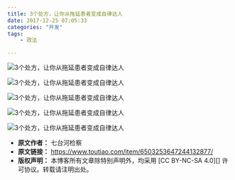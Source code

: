 ```yaml
---
title: 3个处方，让你从拖延患者变成自律达人
date: 2017-12-25 07:05:33
categories: "开发"
tags:
	- 政法

---
```


![3个处方，让你从拖延患者变成自律达人][3]

![3个处方，让你从拖延患者变成自律达人][3 1]

![3个处方，让你从拖延患者变成自律达人][3 2]

![3个处方，让你从拖延患者变成自律达人][3 3]

![3个处方，让你从拖延患者变成自律达人][3 4]


[3]: /pro/os/crawler/EZBJ-J36N-UZYE.jpg
[3 1]: /pro/os/crawler/V6BU-UBRI-UBFA.jpg
[3 2]: /pro/os/crawler/2YFY-IJ2U-JFAM.jpg
[3 3]: /pro/os/crawler/MBIE-RVJN-M6VE.jpg
[3 4]: /pro/os/crawler/ZYYA-N3IZ-FIY3.jpg
 *  **原文作者：** 七台河检察
 *  **原文链接：** https://www.toutiao.com/item/6503253647244132877/
 *  **版权声明：** 本博客所有文章除特别声明外，均采用 [CC BY-NC-SA 4.0][] 许可协议。转载请注明出处。